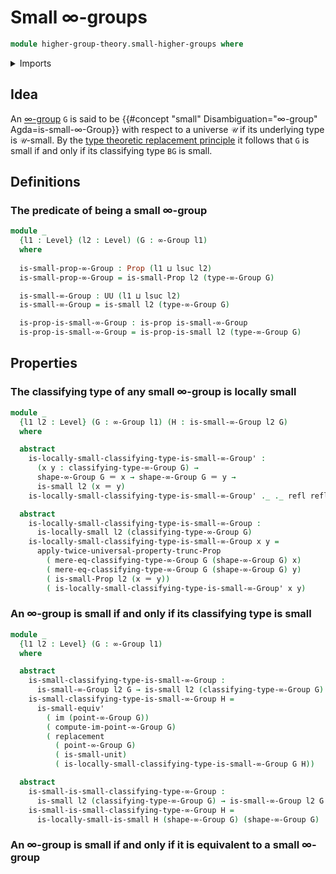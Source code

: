 # Small ∞-groups

```agda
module higher-group-theory.small-higher-groups where
```

<details><summary>Imports</summary>

```agda
open import foundation.identity-types
open import foundation.images
open import foundation.locally-small-types
open import foundation.propositional-truncations
open import foundation.propositions
open import foundation.replacement
open import foundation.small-types
open import foundation.unit-type
open import foundation.universe-levels

open import higher-group-theory.higher-groups
```

</details>

## Idea

An [∞-group](higher-group-theory.higher-groups.md) `G` is said to be {{#concept "small" Disambiguation="∞-group" Agda=is-small-∞-Group}} with respect to a universe `𝒰` if its underlying type is `𝒰`-small. By the [type theoretic replacement principle](foundation.replacement.md) it follows that `G` is small if and only if its classifying type `BG` is small.

## Definitions

### The predicate of being a small ∞-group

```agda
module _
  {l1 : Level} (l2 : Level) (G : ∞-Group l1)
  where
  
  is-small-prop-∞-Group : Prop (l1 ⊔ lsuc l2)
  is-small-prop-∞-Group = is-small-Prop l2 (type-∞-Group G)

  is-small-∞-Group : UU (l1 ⊔ lsuc l2)
  is-small-∞-Group = is-small l2 (type-∞-Group G)

  is-prop-is-small-∞-Group : is-prop is-small-∞-Group
  is-prop-is-small-∞-Group = is-prop-is-small l2 (type-∞-Group G)  
```

## Properties

### The classifying type of any small ∞-group is locally small

```agda
module _
  {l1 l2 : Level} (G : ∞-Group l1) (H : is-small-∞-Group l2 G)
  where

  abstract
    is-locally-small-classifying-type-is-small-∞-Group' :
      (x y : classifying-type-∞-Group G) →
      shape-∞-Group G ＝ x → shape-∞-Group G ＝ y →
      is-small l2 (x ＝ y)
    is-locally-small-classifying-type-is-small-∞-Group' ._ ._ refl refl = H

  abstract
    is-locally-small-classifying-type-is-small-∞-Group :
      is-locally-small l2 (classifying-type-∞-Group G)
    is-locally-small-classifying-type-is-small-∞-Group x y =
      apply-twice-universal-property-trunc-Prop
        ( mere-eq-classifying-type-∞-Group G (shape-∞-Group G) x)
        ( mere-eq-classifying-type-∞-Group G (shape-∞-Group G) y)
        ( is-small-Prop l2 (x ＝ y))
        ( is-locally-small-classifying-type-is-small-∞-Group' x y)
```

### An ∞-group is small if and only if its classifying type is small

```agda
module _
  {l1 l2 : Level} (G : ∞-Group l1)
  where

  abstract
    is-small-classifying-type-is-small-∞-Group :
      is-small-∞-Group l2 G → is-small l2 (classifying-type-∞-Group G)
    is-small-classifying-type-is-small-∞-Group H =
      is-small-equiv'
        ( im (point-∞-Group G))
        ( compute-im-point-∞-Group G)
        ( replacement
          ( point-∞-Group G)
          ( is-small-unit)
          ( is-locally-small-classifying-type-is-small-∞-Group G H))

  abstract
    is-small-is-small-classifying-type-∞-Group :
      is-small l2 (classifying-type-∞-Group G) → is-small-∞-Group l2 G
    is-small-is-small-classifying-type-∞-Group H =
      is-locally-small-is-small H (shape-∞-Group G) (shape-∞-Group G)
```

### An ∞-group is small if and only if it is equivalent to a small ∞-group

```agda

```
